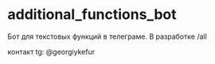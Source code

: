 # additional_functions_bot

Бот для текстовых функций в телеграме. 
В разработке /all

контакт tg: @georgiykefur

